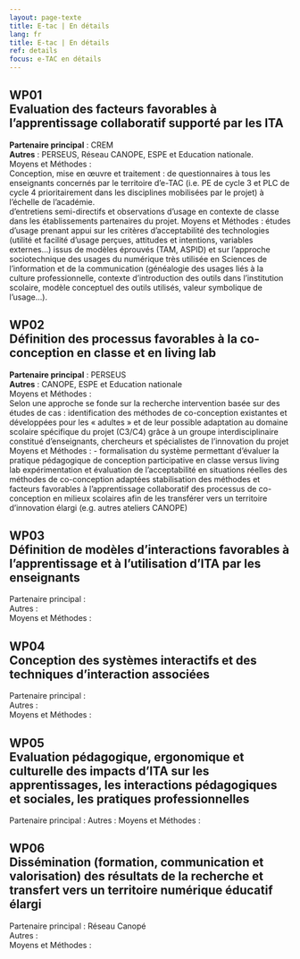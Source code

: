 ```yaml
---
layout: page-texte
title: E-tac | En détails
lang: fr
title: E-tac | En détails
ref: details
focus: e-TAC en détails
---
```


## WP01<br />Evaluation des facteurs favorables à l’apprentissage collaboratif supporté par les ITA 
**Partenaire principal** : CREM  
**Autres** : PERSEUS, Réseau CANOPE, ESPE et Education nationale.  
Moyens et Méthodes :  
Conception, mise en œuvre et traitement :
de questionnaires à tous les enseignants concernés par le territoire d’e-TAC (i.e. PE de cycle 3 et PLC de cycle 4 prioritairement dans les disciplines mobilisées par le projet) à l’échelle de l’académie.  
d’entretiens semi-directifs et observations d’usage en contexte de classe dans les établissements partenaires du projet.
Moyens et Méthodes :
études d’usage prenant appui sur les critères d’acceptabilité des technologies (utilité et facilité d’usage perçues, attitudes et intentions, variables externes...) issus de modèles éprouvés (TAM, ASPID) et sur l’approche sociotechnique des usages du numérique très utilisée en Sciences de l’information et de la communication (généalogie des usages liés à la culture professionnelle, contexte d’introduction des outils dans l’institution scolaire, modèle conceptuel des outils utilisés, valeur symbolique de l’usage...).

## WP02<br />Définition des processus favorables à la co-conception en classe et en living lab
**Partenaire principal** : PERSEUS  
**Autres** : CANOPE, ESPE et Education nationale  
Moyens et Méthodes :  
Selon une approche se fonde sur la recherche intervention basée sur des études de cas :
identification des méthodes de co-conception existantes et développées pour les « adultes » et de leur possible adaptation au domaine scolaire spécifique du projet (C3/C4) grâce à un groupe interdisciplinaire constitué d’enseignants, chercheurs et spécialistes de l’innovation du projet
Moyens et Méthodes : - formalisation du système permettant d’évaluer la pratique pédagogique de conception participative en classe
versus living lab
expérimentation et évaluation de l’acceptabilité en situations réelles des méthodes de co-conception adaptées
stabilisation des méthodes et facteurs favorables à l’apprentissage collaboratif des processus de co-conception en milieux scolaires afin de les transférer vers un territoire d’innovation élargi (e.g. autres ateliers CANOPE)


## WP03<br />Définition de modèles d’interactions favorables à l’apprentissage et à l’utilisation d’ITA par les enseignants  
Partenaire principal :  
Autres :  
Moyens et Méthodes :  



## WP04<br />Conception des systèmes interactifs et des techniques d’interaction associées
Partenaire principal :  
Autres :  
Moyens et Méthodes :  



## WP05<br />Evaluation pédagogique, ergonomique et culturelle des impacts d’ITA sur les apprentissages, les interactions pédagogiques et sociales, les pratiques professionnelles  
Partenaire principal : 
Autres : 
Moyens et Méthodes :  



## WP06<br />Dissémination (formation, communication et valorisation) des résultats de la recherche et transfert vers un territoire numérique éducatif élargi
Partenaire principal : Réseau Canopé  
Autres :  
Moyens et Méthodes : 


